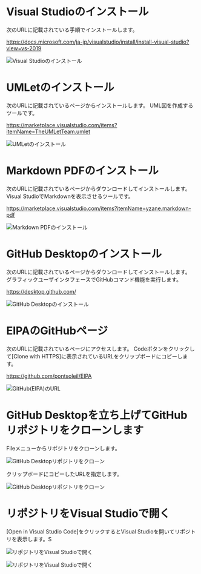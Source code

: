 # Visual Studioのインストール
次のURLに記載されている手順でインストールします。

https://docs.microsoft.com/ja-jp/visualstudio/install/install-visual-studio?view=vs-2019

![Visual Studioのインストール](図/図1.png)

# UMLetのインストール
次のURLに記載されているページからインストールします。
UML図を作成するツールです。

https://marketplace.visualstudio.com/items?itemName=TheUMLetTeam.umlet

![UMLetのインストール](図/図3.png)

# Markdown PDFのインストール
次のURLに記載されているページからダウンロードしてインストールします。
Visual StudioでMarkdownを表示させるツールです。

https://marketplace.visualstudio.com/items?itemName=yzane.markdown-pdf

![Markdown PDFのインストール](図/図13.png)

# GitHub Desktopのインストール
次のURLに記載されているページからダウンロードしてインストールします。
グラフィックユーザインタフェースでGitHubコマンド機能を実行します。

https://desktop.github.com/

![GitHub Desktopのインストール](図/図2.png)

# EIPAのGitHubページ
次のURLに記載されているページにアクセスします。
Codeボタンをクリックして[Clone with HTTPS]に表示されているURLをクリップボードにコピーします。

https://github.com/pontsoleil/EIPA

![GitHub(EIPA)のURL](図/図7.png)

# GitHub Desktopを立ち上げてGitHubリポジトリをクローンします
Fileメニューからリポジトリをクローンします。

![GitHub Desktopリポジトリをクローン](図/図11.png)

クリップボードにコピーしたURLを指定します。

![GitHub Desktopリポジトリをクローン](図/図8.png)

# リポジトリをVisual Studioで開く
[Open in Visual Studio Code]をクリックするとVisual Studioを開いてリポジトリを表示します。S

![リポジトリをVisual Studioで開く](図/図12.png)

![リポジトリをVisual Studioで開く](図/図10.png)
